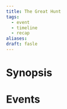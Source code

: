```yaml
---
title: The Great Hunt
tags:
  - event
  - timeline
  - recap
aliases: 
draft: fasle
---
```

# Synopsis


# Events


<div class="ob-timelines"
	data-title="The Great Hunt"
	data-description="The Expedition runs off course and into a band of Orcs pursuing a long lost prize"
	data-start-date="223-04-30-00"
	data-era="DCA">
</div>
